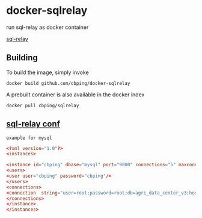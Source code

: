 # docker-sqlrelay
run sql-relay as docker container 

[sql-relay](http://sqlrelay.sourceforge.net/sqlrelay/)

## Building

To build the image, simply invoke

    docker build github.com/cbping/docker-sqlrelay

A prebuilt container is also available in the docker index

    docker pull cbping/sqlrelay

## [sql-relay conf](http://sqlrelay.sourceforge.net/sqlrelay/admin/configguide.html)

`example for mysql`

```conf
<?xml version="1.0"?>
<instances>

<instance id="cbping" dbase="mysql" port="9000" connections="5" maxconnections="10">
<users>
<user user="cbping" password="cbping"/>
</users>
<connections>
<connection  string="user=root;password=root;db=agri_data_center_v3;host=192.168.11.24;port=3306" />
</connections>
</instance>
</instances>
```
